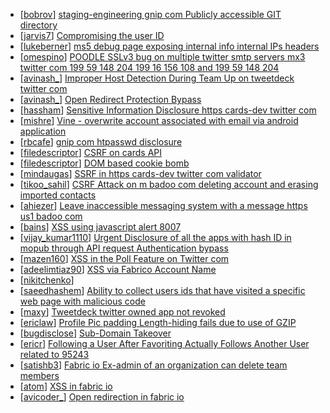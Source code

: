 * [[bobrov](https://hackerone.com/bobrov)] [ staging-engineering gnip com Publicly accessible GIT directory](https://hackerone.com/reports/218465)
* [[jarvis7](https://hackerone.com/jarvis7)] [Compromising the user ID](https://hackerone.com/reports/358007)
* [[lukeberner](https://hackerone.com/lukeberner)] [ms5 debug page exposing internal info internal IPs headers ](https://hackerone.com/reports/311326)
* [[omespino](https://hackerone.com/omespino)] [POODLE SSLv3 bug on multiple twitter smtp servers mx3 twitter com 199 59 148 204 199 16 156 108 and 199 59 148 204 ](https://hackerone.com/reports/288966)
* [[avinash_](https://hackerone.com/avinash_)] [Improper Host Detection During Team Up on tweetdeck twitter com](https://hackerone.com/reports/294867)
* [[avinash_](https://hackerone.com/avinash_)] [Open Redirect Protection Bypass](https://hackerone.com/reports/283460)
* [[hassham](https://hackerone.com/hassham)] [Sensitive Information Disclosure https  cards-dev twitter com](https://hackerone.com/reports/268888)
* [[mishre](https://hackerone.com/mishre)] [Vine - overwrite account associated with email via android application](https://hackerone.com/reports/187714)
* [[rbcafe](https://hackerone.com/rbcafe)] [                gnip com  htpasswd disclosure](https://hackerone.com/reports/219197)
* [[filedescriptor](https://hackerone.com/filedescriptor)] [CSRF on cards API](https://hackerone.com/reports/95555)
* [[filedescriptor](https://hackerone.com/filedescriptor)] [DOM based cookie bomb](https://hackerone.com/reports/57356)
* [[mindaugas](https://hackerone.com/mindaugas)] [SSRF in https  cards-dev twitter com validator](https://hackerone.com/reports/178184)
* [[tikoo_sahil](https://hackerone.com/tikoo_sahil)] [CSRF Attack on m badoo com deleting account and erasing imported contacts](https://hackerone.com/reports/192131)
* [[ahiezer](https://hackerone.com/ahiezer)] [Leave inaccessible messaging system with a message https  us1 badoo com ](https://hackerone.com/reports/178742)
* [[bains](https://hackerone.com/bains)] [XSS using javascript alert 8007 ](https://hackerone.com/reports/127154)
* [[vijay_kumar1110](https://hackerone.com/vijay_kumar1110)] [Urgent  Disclosure of all the apps with hash ID in mopub through API request Authentication bypass ](https://hackerone.com/reports/98432)
* [[mazen160](https://hackerone.com/mazen160)] [XSS in the Poll Feature on Twitter com](https://hackerone.com/reports/95231)
* [[adeelimtiaz90](https://hackerone.com/adeelimtiaz90)] [XSS via Fabrico Account Name](https://hackerone.com/reports/34725)
* [[nikitchenko](https://hackerone.com/nikitchenko)] [                                       ](https://hackerone.com/reports/143669)
* [[saeedhashem](https://hackerone.com/saeedhashem)] [Ability to collect users ids that have visited a specific web page with malicious code ](https://hackerone.com/reports/139192)
* [[maxy](https://hackerone.com/maxy)] [Tweetdeck twitter owned app not revoked](https://hackerone.com/reports/90172)
* [[ericlaw](https://hackerone.com/ericlaw)] [Profile Pic padding Length-hiding fails due to use of GZIP](https://hackerone.com/reports/29835)
* [[bugdisclose](https://hackerone.com/bugdisclose)] [Sub-Domain Takeover](https://hackerone.com/reports/119220)
* [[ericr](https://hackerone.com/ericr)] [Following a User After Favoriting Actually Follows Another User related to 95243 ](https://hackerone.com/reports/97510)
* [[satishb3](https://hackerone.com/satishb3)] [Fabric io  Ex-admin of an organization can delete team members](https://hackerone.com/reports/55670)
* [[atom](https://hackerone.com/atom)] [XSS in fabric io](https://hackerone.com/reports/32519)
* [[avicoder_](https://hackerone.com/avicoder_)] [Open redirection in fabric io](https://hackerone.com/reports/39631)
